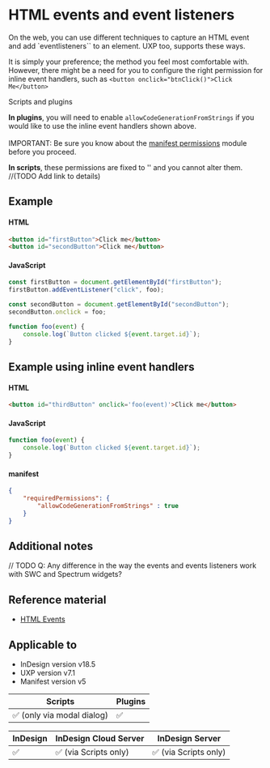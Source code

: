 
# HTML events and event listeners
On the web, you can use different techniques to capture an HTML event and add `eventlisteners`` to an element. UXP too, supports these ways. 

It is simply your preference; the method you feel most comfortable with. However, there might be a need for you to configure the right permission for inline event handlers, such as `<button onclick="btnClick()">Click Me</button>` 


<InlineAlert variant="info" slots="header, text1, text2"/>

Scripts and plugins

**In plugins**, you will need to enable `allowCodeGenerationFromStrings` if you would like to use the inline event handlers shown above. <br></br>
IMPORTANT: Be sure you know about the [manifest permissions](../../../plugins/concepts/manifest/#permissionsdefinition) module before you proceed.

**In scripts**, these permissions are fixed to '' and you cannot alter them. //(TODO Add link to details)



## Example

<CodeBlock slots="heading, code" repeat="2" languages="HTML, JavaScript" />

#### HTML
```html
<button id="firstButton">Click me</button>
<button id="secondButton">Click me</button>
```

#### JavaScript
```js
const firstButton = document.getElementById("firstButton");
firstButton.addEventListener("click", foo);

const secondButton = document.getElementById("secondButton");
secondButton.onclick = foo;

function foo(event) {
    console.log(`Button clicked ${event.target.id}`);
}
```

## Example using inline event handlers

<CodeBlock slots="heading, code" repeat="3" languages="HTML, JavaScript, JSON" />

#### HTML
```html
<button id="thirdButton" onclick='foo(event)'>Click me</button>
```

#### JavaScript
```js
function foo(event) {
    console.log(`Button clicked ${event.target.id}`);
}
```

#### manifest
```json
{
    "requiredPermissions": {
        "allowCodeGenerationFromStrings" : true
    }
}
```


## Additional notes
// TODO Q: Any difference in the way the events and events listeners work with SWC and Spectrum widgets?

## Reference material
- [HTML Events](/indesign/uxp/reference/uxp-api/reference-js/Global%20Members/HTML%20Events/)

## Applicable to

- InDesign version v18.5
- UXP version v7.1
- Manifest version v5

| Scripts | Plugins |
| ------- | ------- |
| ✅ (only via modal dialog) |  ✅      |

| InDesign | InDesign Cloud Server | InDesign Server |
| -------- | --------------------- | -------------- |
| ✅       | ✅ (via Scripts only)  | ✅ (via Scripts only)|
